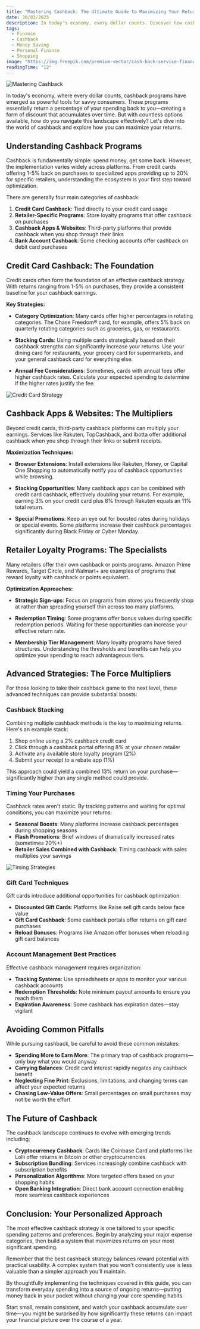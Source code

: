 ```yaml
---
title: "Mastering Cashback: The Ultimate Guide to Maximizing Your Returns"
date: 30/03/2025
description: In today's economy, every dollar counts. Discover how cashback programs can put money back in your pocket with minimal effort. This comprehensive guide explores the best strategies, platforms, and insider tips to optimize your cashback earnings.
tags:
  - Finance
  - Cashback
  - Money Saving
  - Personal Finance
  - Shopping
image: "https://img.freepik.com/premium-vector/cash-back-service-financial-payment-label-vector_3482-6295.jpg?semt=ais_hybrid"
readingTime: "12"
---
```


![Mastering Cashback](https://example.com/image.jpg)

In today's economy, where every dollar counts, cashback programs have emerged as powerful tools for savvy consumers. These programs essentially return a percentage of your spending back to you—creating a form of discount that accumulates over time. But with countless options available, how do you navigate this landscape effectively? Let's dive into the world of cashback and explore how you can maximize your returns.

## Understanding Cashback Programs

Cashback is fundamentally simple: spend money, get some back. However, the implementation varies widely across platforms. From credit cards offering 1-5% back on purchases to specialized apps providing up to 20% for specific retailers, understanding the ecosystem is your first step toward optimization.

There are generally four main categories of cashback:

1. **Credit Card Cashback**: Tied directly to your credit card usage
2. **Retailer-Specific Programs**: Store loyalty programs that offer cashback on purchases
3. **Cashback Apps & Websites**: Third-party platforms that provide cashback when you shop through their links
4. **Bank Account Cashback**: Some checking accounts offer cashback on debit card purchases

## Credit Card Cashback: The Foundation

Credit cards often form the foundation of an effective cashback strategy. With returns ranging from 1-5% on purchases, they provide a consistent baseline for your cashback earnings.

**Key Strategies:**

- **Category Optimization**: Many cards offer higher percentages in rotating categories. The Chase Freedom® card, for example, offers 5% back on quarterly rotating categories such as groceries, gas, or restaurants.
- **Stacking Cards**: Using multiple cards strategically based on their cashback strengths can significantly increase your returns. Use your dining card for restaurants, your grocery card for supermarkets, and your general cashback card for everything else.

- **Annual Fee Considerations**: Sometimes, cards with annual fees offer higher cashback rates. Calculate your expected spending to determine if the higher rates justify the fee.

![Credit Card Strategy](https://example.com/image.jpg)

## Cashback Apps & Websites: The Multipliers

Beyond credit cards, third-party cashback platforms can multiply your earnings. Services like Rakuten, TopCashback, and Ibotta offer additional cashback when you shop through their links or submit receipts.

**Maximization Techniques:**

- **Browser Extensions**: Install extensions like Rakuten, Honey, or Capital One Shopping to automatically notify you of cashback opportunities while browsing.
- **Stacking Opportunities**: Many cashback apps can be combined with credit card cashback, effectively doubling your returns. For example, earning 3% on your credit card plus 8% through Rakuten equals an 11% total return.

- **Special Promotions**: Keep an eye out for boosted rates during holidays or special events. Some platforms increase their cashback percentages significantly during Black Friday or Cyber Monday.

## Retailer Loyalty Programs: The Specialists

Many retailers offer their own cashback or points programs. Amazon Prime Rewards, Target Circle, and Walmart+ are examples of programs that reward loyalty with cashback or points equivalent.

**Optimization Approaches:**

- **Strategic Sign-ups**: Focus on programs from stores you frequently shop at rather than spreading yourself thin across too many platforms.
- **Redemption Timing**: Some programs offer bonus values during specific redemption periods. Waiting for these opportunities can increase your effective return rate.

- **Membership Tier Management**: Many loyalty programs have tiered structures. Understanding the thresholds and benefits can help you optimize your spending to reach advantageous tiers.

## Advanced Strategies: The Force Multipliers

For those looking to take their cashback game to the next level, these advanced techniques can provide substantial boosts:

### Cashback Stacking

Combining multiple cashback methods is the key to maximizing returns. Here's an example stack:

1. Shop online using a 2% cashback credit card
2. Click through a cashback portal offering 8% at your chosen retailer
3. Activate any available store loyalty program (2%)
4. Submit your receipt to a rebate app (1%)

This approach could yield a combined 13% return on your purchase—significantly higher than any single method could provide.

### Timing Your Purchases

Cashback rates aren't static. By tracking patterns and waiting for optimal conditions, you can maximize your returns:

- **Seasonal Boosts**: Many platforms increase cashback percentages during shopping seasons
- **Flash Promotions**: Brief windows of dramatically increased rates (sometimes 20%+)
- **Retailer Sales Combined with Cashback**: Timing cashback with sales multiplies your savings

![Timing Strategies](https://example.com/image.jpg)

### Gift Card Techniques

Gift cards introduce additional opportunities for cashback optimization:

- **Discounted Gift Cards**: Platforms like Raise sell gift cards below face value
- **Gift Card Cashback**: Some cashback portals offer returns on gift card purchases
- **Reload Bonuses**: Programs like Amazon offer bonuses when reloading gift card balances

### Account Management Best Practices

Effective cashback management requires organization:

- **Tracking Systems**: Use spreadsheets or apps to monitor your various cashback accounts
- **Redemption Thresholds**: Note minimum payout amounts to ensure you reach them
- **Expiration Awareness**: Some cashback has expiration dates—stay vigilant

## Avoiding Common Pitfalls

While pursuing cashback, be careful to avoid these common mistakes:

- **Spending More to Earn More**: The primary trap of cashback programs—only buy what you would anyway
- **Carrying Balances**: Credit card interest rapidly negates any cashback benefit
- **Neglecting Fine Print**: Exclusions, limitations, and changing terms can affect your expected returns
- **Chasing Low-Value Offers**: Small percentages on small purchases may not be worth the effort

## The Future of Cashback

The cashback landscape continues to evolve with emerging trends including:

- **Cryptocurrency Cashback**: Cards like Coinbase Card and platforms like Lolli offer returns in Bitcoin or other cryptocurrencies
- **Subscription Bundling**: Services increasingly combine cashback with subscription benefits
- **Personalization Algorithms**: More targeted offers based on your shopping habits
- **Open Banking Integration**: Direct bank account connection enabling more seamless cashback experiences

## Conclusion: Your Personalized Approach

The most effective cashback strategy is one tailored to your specific spending patterns and preferences. Begin by analyzing your major expense categories, then build a system that maximizes returns on your most significant spending.

Remember that the best cashback strategy balances reward potential with practical usability. A complex system that you won't consistently use is less valuable than a simpler approach you'll maintain.

By thoughtfully implementing the techniques covered in this guide, you can transform everyday spending into a source of ongoing returns—putting money back in your pocket without changing your core spending habits.

Start small, remain consistent, and watch your cashback accumulate over time—you might be surprised by how significantly these returns can impact your financial picture over the course of a year.
